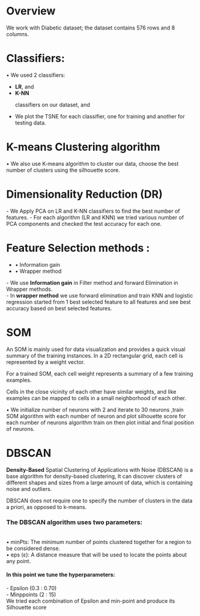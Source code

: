 <h1>Overview</h1>
We work with Diabetic dataset; the dataset contains 576 rows and 8 columns.

<h1>Classifiers:</h1> 
• We used 2 classifiers: 
  <ul>
  <li><b>LR</b>,
  and <li> <b>K-NN</b>
 
classifiers on our dataset, and 
<li>  We plot the TSNE for each classifier, one for training and another for testing 
data. 
 </ul>
<h1> K-means Clustering algorithm </h1>
• We also use K-means algorithm to cluster our data, choose the best number of clusters using the silhouette score.

<h1>Dimensionality Reduction (DR)</h1>
- We Apply PCA on LR and K-NN classifiers to find the best number of features.
- For each algorithm (LR and KNN) we tried various number of PCA components and checked the test accuracy for each one.

<h1>Feature Selection methods :</h1>
<ul>
  <li>
• Information gain
   <li>
• Wrapper method
 </ul>
- We use <b>Information gain</b> in Filter method and forward Elimination in 
Wrapper methods.
<br>
- In <b>wrapper method</b> we use forward elimination and train KNN and logistic 
regression started from 1 best selected feature to all features and see best accuracy 
based on best selected features.

<h1>SOM</h1>
<pr>An SOM is mainly used for data visualization and provides a quick visual 
summary of the training instances. In a 2D rectangular grid, each cell is 
represented by a weight vector. 
  
For a trained SOM, each cell weight 
represents a summary of a few training examples.

Cells in the close vicinity of 
each other have similar weights, and like examples can be mapped to cells in 
a small neighborhood of each other.</pr>

• We initialize number of neurons with 2 and iterate to 30 neurons ,train SOM algorithm with 
each number of neuron and plot silhouette score for each number of neurons algorithm train 
on then plot initial and final position of neurons.

<h1>DBSCAN</h1>
<b>Density-Based</b> Spatial Clustering of Applications with
Noise (DBSCAN) is a base algorithm for density-based clustering, It can 
discover clusters of different shapes and sizes from a large amount of data, 
which is containing noise and outliers.<br>

DBSCAN does not require one to specify the number of clusters in the 
data a priori, as opposed to k-means.<br>

<h3>The DBSCAN algorithm uses two parameters:</h3><br>
• minPts: The minimum number of points clustered together for a 
region to be considered dense.<br>
• eps (ε): A distance measure that will be used to locate the points 
about any point.<br>
<h4>In this point we tune the hyperparameters:</h4>
- Epsilon (0.3 : 0.70)<br>
- Minppoints (2 : 15)<br>
We tried each combination of Epsilon and min-point and produce its 
Silhouette score


